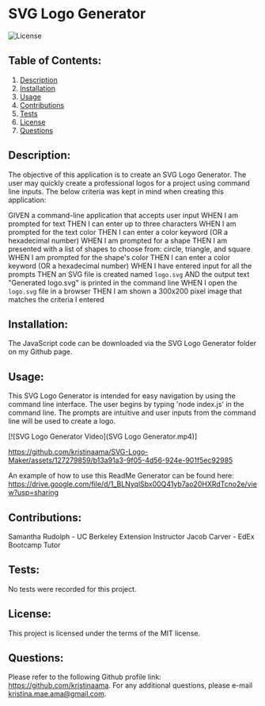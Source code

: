 
  # SVG Logo Generator

  ![License](https://img.shields.io/badge/license-MIT-green)

  ## Table of Contents:
  1. [Description](#description)
  2. [Installation](#installation)
  3. [Usage](#usage)
  4. [Contributions](#contributions)
  5. [Tests](#tests)
  6. [License](#license)
  7. [Questions](#questions)

  ## Description:
 The objective of this application is to create an SVG Logo Generator. The user may quickly create a professional logos for a project using command line inputs. The below criteria was kept in mind when creating this application:

GIVEN a command-line application that accepts user input
WHEN I am prompted for text
THEN I can enter up to three characters
WHEN I am prompted for the text color
THEN I can enter a color keyword (OR a hexadecimal number)
WHEN I am prompted for a shape
THEN I am presented with a list of shapes to choose from: circle, triangle, and square
WHEN I am prompted for the shape's color
THEN I can enter a color keyword (OR a hexadecimal number)
WHEN I have entered input for all the prompts
THEN an SVG file is created named `logo.svg`
AND the output text "Generated logo.svg" is printed in the command line
WHEN I open the `logo.svg` file in a browser
THEN I am shown a 300x200 pixel image that matches the criteria I entered

  ## Installation:
 The JavaScript code can be downloaded via the SVG Logo Generator folder on my Github page.

  ## Usage:
  This SVG Logo Generator is intended for easy navigation by using the command line interface. The user begins by typing 'node index.js' in the command line. The prompts are intuitive and user inputs from the command line will be used to create a logo.
  
  [![SVG Logo Generator Video](SVG Logo Generator.mp4)]

https://github.com/kristinaama/SVG-Logo-Maker/assets/127279859/b13a91a3-9f05-4d56-924e-901f5ec92985

  An example of how to use this ReadMe Generator can be found here: https://drive.google.com/file/d/1_BLNyqlSbx00Q41yb7ao20HXRdTcno2e/view?usp=sharing
  
  ## Contributions:
  Samantha Rudolph - UC Berkeley Extension Instructor
  Jacob Carver - EdEx Bootcamp Tutor

  ## Tests:
  No tests were recorded for this project.

  ## License:
 This project is licensed under the terms of the MIT license.

  ## Questions:
  Please refer to the following Github profile link: https://github.com/kristinaama.
    For any additional questions, please e-mail kristina.mae.ama@gmail.com.
